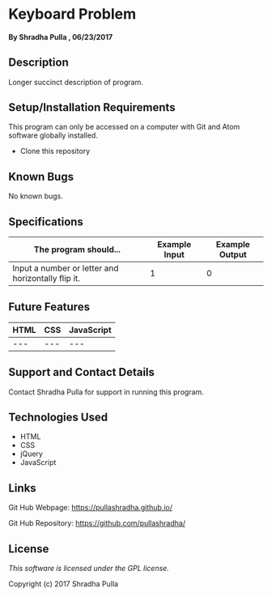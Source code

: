 # Keyboard Problem

#### By Shradha Pulla , 06/23/2017

## Description

Longer succinct description of program.

## Setup/Installation Requirements

This program can only be accessed on a computer with Git and Atom software globally installed.

* Clone this repository

## Known Bugs

No known bugs.

## Specifications

The program should... | Example Input | Example Output
----- | ----- | -----
Input a number or letter and horizontally flip it. | 1 | 0

## Future Features

HTML | CSS | JavaScript
----- | ----- | -----
--- | --- | ---

## Support and Contact Details

Contact Shradha Pulla for support in running this program.

## Technologies Used

* HTML
* CSS
* jQuery
* JavaScript

## Links

Git Hub Webpage: https://pullashradha.github.io/

Git Hub Repository: https://github.com/pullashradha/

## License

*This software is licensed under the GPL license.*

Copyright (c) 2017 Shradha Pulla
